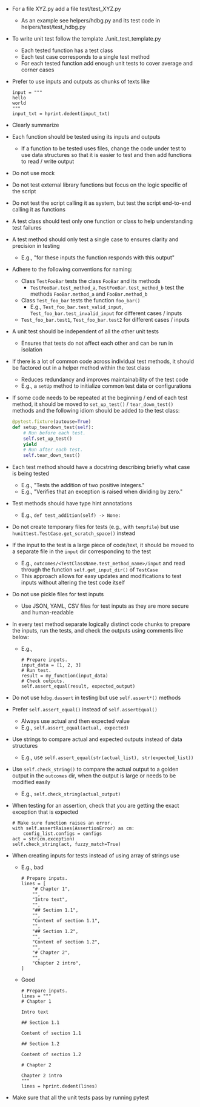 - For a file XYZ.py add a file test/test_XYZ.py
  - As an example see helpers/hdbg.py and its test code in helpers/test/test_hdbg.py

- To write unit test follow the template ./unit_test_template.py
  - Each tested function has a test class
  - Each test case corresponds to a single test method
  - For each tested function add enough unit tests to cover average and corner
    cases

- Prefer to use inputs and outputs as chunks of texts like
  ```
  input = """
  hello
  world
  """
  input_txt = hprint.dedent(input_txt)
  ```

- Clearly summarize

- Each function should be tested using its inputs and outputs
  - If a function to be tested uses files, change the code under test to use data
    structures so that it is easier to test and then add functions to read /
    write output

- Do not use mock

- Do not test external library functions but focus on the logic specific of the
  script

- Do not test the script calling it as system, but test the script end-to-end
  calling it as functions

- A test class should test only one function or class to help understanding test
  failures
- A test method should only test a single case to ensures clarity and precision
  in testing
  - E.g., "for these inputs the function responds with this output"
- Adhere to the following conventions for naming:
  - Class `TestFooBar` tests the class `FooBar` and its methods
    - `TestFooBar.test_method_a`, `TestFooBar.test_method_b` test the methods
      `FooBar.method_a` and `FooBar.method_b`
  - Class `Test_foo_bar` tests the function `foo_bar()`
    - E.g., `Test_foo_bar.test_valid_input`, `Test_foo_bar.test_invalid_input`
      for different cases / inputs
  - `Test_foo_bar.test1`, `Test_foo_bar.test2` for different cases / inputs
- A unit test should be independent of all the other unit tests
  - Ensures that tests do not affect each other and can be run in isolation
- If there is a lot of common code across individual test methods, it should be
  factored out in a helper method within the test class
  - Reduces redundancy and improves maintainability of the test code
  - E.g., a `setUp` method to initialize common test data or configurations
- If some code needs to be repeated at the beginning / end of each test method,
  it should be moved to `set_up_test()` / `tear_down_test()` methods and the
  following idiom should be added to the test class:
  ```python
  @pytest.fixture(autouse=True)
  def setup_teardown_test(self):
      # Run before each test.
      self.set_up_test()
      yield
      # Run after each test.
      self.tear_down_test()
  ```
- Each test method should have a docstring describing briefly what case is being
  tested
  - E.g., "Tests the addition of two positive integers."
  - E.g., "Verifies that an exception is raised when dividing by zero."
- Test methods should have type hint annotations
  - E.g., `def test_addition(self) -> None:`
- Do not create temporary files for tests (e.g., with `tempfile`) but use
  `hunittest.TestCase.get_scratch_space()` instead
- If the input to the test is a large piece of code/text, it should be moved to
  a separate file in the `input` dir corresponding to the test
  - E.g., `outcomes/<TestClassName.test_method_name>/input` and read through the
    function `self.get_input_dir()` of `TestCase`
  - This approach allows for easy updates and modifications to test inputs
    without altering the test code itself
- Do not use pickle files for test inputs
  - Use JSON, YAML, CSV files for test inputs as they are more secure and
    human-readable
- In every test method separate logically distinct code chunks to prepare the
  inputs, run the tests, and check the outputs using comments like below:
  - E.g.,
    ```
    # Prepare inputs.
    input_data = [1, 2, 3]
    # Run test.
    result = my_function(input_data)
    # Check outputs.
    self.assert_equal(result, expected_output)
    ```
- Do not use `hdbg.dassert` in testing but use `self.assert*()` methods
- Prefer `self.assert_equal()` instead of `self.assertEqual()`
  - Always use actual and then expected value
  - E.g., `self.assert_equal(actual, expected)`
- Use strings to compare actual and expected outputs instead of data structures
  - E.g., use `self.assert_equal(str(actual_list), str(expected_list))`
- Use `self.check_string()` to compare the actual output to a golden output in
  the `outcomes` dir, when the output is large or needs to be modified easily
  - E.g., `self.check_string(actual_output)`
- When testing for an assertion, check that you are getting the exact exception
  that is expected
  ```
  # Make sure function raises an error.
  with self.assertRaises(AssertionError) as cm:
      config_list.configs = configs
  act = str(cm.exception)
  self.check_string(act, fuzzy_match=True)
  ```

- When creating inputs for tests instead of using array of strings use
  - E.g., bad
    ```
    # Prepare inputs.
    lines = [
        "# Chapter 1",
        "",
        "Intro text",
        "",
        "## Section 1.1",
        "",
        "Content of section 1.1",
        "",
        "## Section 1.2",
        "",
        "Content of section 1.2",
        "",
        "# Chapter 2",
        "",
        "Chapter 2 intro",
    ]
    ```
  - Good
    ```
    # Prepare inputs.
    lines = """
    # Chapter 1

    Intro text

    ## Section 1.1

    Content of section 1.1

    ## Section 1.2

    Content of section 1.2

    # Chapter 2

    Chapter 2 intro
    """
    lines = hprint.dedent(lines)
    ```

- Make sure that all the unit tests pass by running pytest
